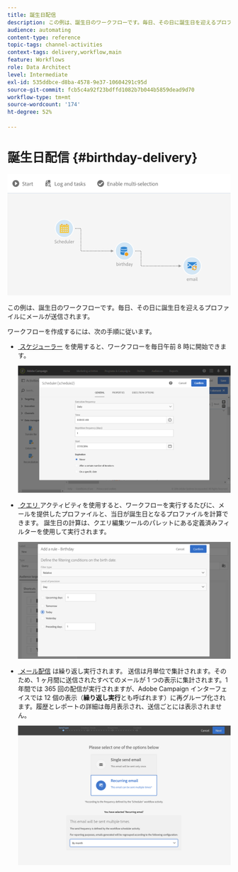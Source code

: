 ```yaml
---
title: 誕生日配信
description: この例は、誕生日のワークフローです。毎日、その日に誕生日を迎えるプロファイルにメールが送信されます。
audience: automating
content-type: reference
topic-tags: channel-activities
context-tags: delivery,workflow,main
feature: Workflows
role: Data Architect
level: Intermediate
exl-id: 535ddbce-d8ba-4578-9e37-10604291c95d
source-git-commit: fcb5c4a92f23bdffd1082b7b044b5859dead9d70
workflow-type: tm+mt
source-wordcount: '174'
ht-degree: 52%

---
```


# 誕生日配信 {#birthday-delivery}

![](assets/wkf_delivery_example_1.png)

この例は、誕生日のワークフローです。毎日、その日に誕生日を迎えるプロファイルにメールが送信されます。

ワークフローを作成するには、次の手順に従います。

* [&#x200B; スケジューラー &#x200B;](../../automating/using/scheduler.md) を使用すると、ワークフローを毎日午前 8 時に開始できます。

  ![](assets/wkf_delivery_example_2.png)

* [&#x200B; クエリ &#x200B;](../../automating/using/query.md) アクティビティを使用すると、ワークフローを実行するたびに、メールを提供したプロファイルと、当日が誕生日となるプロファイルを計算できます。 誕生日の計算は、クエリ編集ツールのパレットにある定義済みフィルターを使用して実行されます。

  ![](assets/wkf_delivery_example_3.png)

* [&#x200B; メール配信 &#x200B;](../../automating/using/email-delivery.md) は繰り返し実行されます。 送信は月単位で集計されます。そのため、1 ヶ月間に送信されたすべてのメールが 1 つの表示に集計されます。1 年間では 365 回の配信が実行されますが、Adobe Campaign インターフェイスでは 12 個の表示（**繰り返し実行**&#x200B;とも呼ばれます）に再グループ化されます。履歴とレポートの詳細は毎月表示され、送信ごとには表示されません。

  ![](assets/wkf_delivery_example_4.png)
